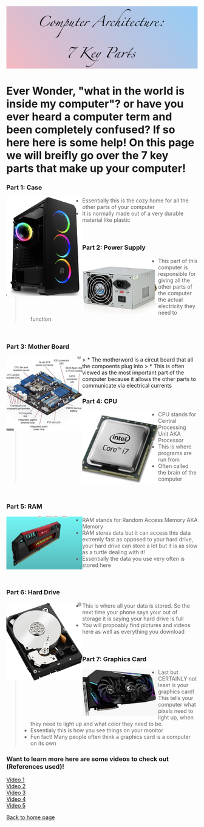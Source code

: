 
<img src="titlegradient.png" alt="picture">


# Ever Wonder, "what in the world is inside my computer"? or have you ever heard a computer term and been completely confused? If so here here is some help! On this page we will breifly go over the 7 key parts that make up your computer! 




### Part 1: Case


 <img style="float: left" src="/case.png" alt="casepic" width=200;>
 
> * Essentially this is the cozy home for all the other parts of your computer
> * It is normally made out of a very durable material like plastic 
<br>

### Part 2: Power Supply 


<img style="float: left" src="/powersupply.png" alt="casepic" width=200;>
 
> * This part of this computer is responsible for giving all the other parts of the computer the actual electricity they need to function
 
<br>


### Part 3: Mother Board 


<img style="float: left" src="/motherboard.png" alt="casepic" width=200;>
> * The motherword is a circut board that all the compoents plug into 
> * This is often viewed as the most important part of the computer because it allows the other parts to communicate via electrical currents 
 
<br>


### Part 4: CPU 

<img style="float: left" src="/cpu.png" alt="casepic" width=200;>
 
> * CPU stands for Central Processing Unit AKA Processor 
> * This is where programs are run from 
> * Often called the brain of the computer
<br>


### Part 5: RAM
<img style="float: left" src="/ram.png" alt="casepic" width=200;>
 
> * RAM stands for Random Access Memory AKA Memory  
> * RAM stores data but it can access this data extremly fast as opposed to your hard drive, your hard drive can store a lot but it is as slow as a turtle dealing with it! 
> * Essentially the data you use very often is stored here 
<br>


### Part 6: Hard Drive 
<img style="float: left" src="/harddrive.png" alt="casepic" width=200;>
 
> *  This is where all your data is stored. So the next time your phone says your out of storage it is saying your hard drive is full
> *  You will propoably find pictures and videos here as well as everything you download 
<br>


 
### Part 7: Graphics Card 
<img style="float: left" src="/graphicscard.png" alt="casepic" width=200;>

> * Last but CERTAINLY not least is your graphics card! This tells your computer what pixels need to light up, when they need to light up and what color they need to be. 
> * Essentialy this is how you see things on your monitor 
> * Fun fact! Many people often think a graphics card is a computer on its own

 

### Want to learn more here are some videos to check out (References used)! 

[Video 1](https://www.youtube.com/watch?v=ExxFxD4OSZ0)
<br> 
[Video 2](https://www.youtube.com/watch?v=_bVqU4D_MVw)
<br>
[Video 3](https://www.youtube.com/watch?v=fHhNWAKw0bY)
<br>
[Video 4](https://www.youtube.com/watch?v=xnyFYiK2rSY)
<br>
[Video 5](https://www.youtube.com/watch?v=DKGZlaPlVLY)



[Back to home page](https://github.com/Chelseyb/IT1600FinalProject/blob/main/README.md)










